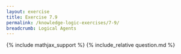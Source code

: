 ```yaml
---
layout: exercise
title: Exercise 7.9
permalink: /knowledge-logic-exercises/7-9/
breadcrumb: Logical Agents
---
```


{% include mathjax_support %}
{% include_relative question.md %}

